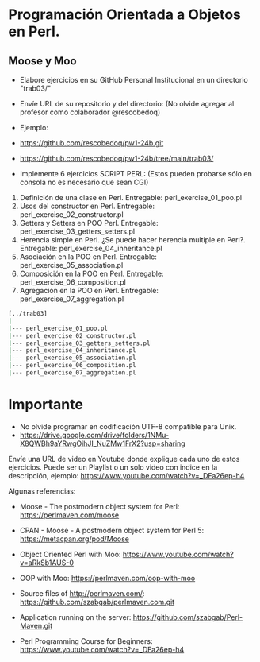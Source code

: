 # Programación Orientada a Objetos en Perl.

## Moose y Moo

- Elabore ejercicios en su GitHub Personal Institucional en un directorio "trab03/"

- Envíe URL de su repositorio y del directorio: (No olvide agregar al profesor como colaborador @rescobedoq)
- Ejemplo:
- https://github.com/rescobedoq/pw1-24b.git
- https://github.com/rescobedoq/pw1-24b/tree/main/trab03/

- Implemente 6 ejercicios SCRIPT PERL: (Estos pueden probarse sólo en consola no es necesario que sean CGI) 
1. Definición de una clase en Perl. Entregable: perl_exercise_01_poo.pl
2. Usos del constructor en Perl. Entregable: perl_exercise_02_constructor.pl
3. Getters y Setters en POO Perl. Entregable: perl_exercise_03_getters_setters.pl
4. Herencia simple en Perl. ¿Se puede hacer herencia multiple en Perl?. Entregable: perl_exercise_04_inheritance.pl
5. Asociación en la POO en Perl. Entregable: perl_exercise_05_association.pl
6. Composición en la POO en Perl. Entregable: perl_exercise_06_composition.pl
7. Agregación en la POO en Perl. Entregable: perl_exercise_07_aggregation.pl

```sh
[../trab03]
|
|--- perl_exercise_01_poo.pl
|--- perl_exercise_02_constructor.pl
|--- perl_exercise_03_getters_setters.pl
|--- perl_exercise_04_inheritance.pl
|--- perl_exercise_05_association.pl
|--- perl_exercise_06_composition.pl
|--- perl_exercise_07_aggregation.pl
```

# Importante
- No olvide programar en codificación UTF-8 compatible para Unix.
- https://drive.google.com/drive/folders/1NMu-X8QWBh9aYRwgOihJI_NuZMw1FrX2?usp=sharing

Envíe una URL de video en Youtube donde explique cada uno de estos ejercicios.
Puede ser un Playlist o un solo video con indice en la descripción, ejemplo: https://www.youtube.com/watch?v=_DFa26ep-h4

Algunas referencias:

- Moose - The postmodern object system for Perl: 
https://perlmaven.com/moose

- CPAN - Moose - A postmodern object system for Perl 5: 
https://metacpan.org/pod/Moose

- Object Oriented Perl with Moo: 
https://www.youtube.com/watch?v=aRkSb1AUS-0

- OOP with Moo: 
https://perlmaven.com/oop-with-moo

- Source files of http://perlmaven.com/: 
https://github.com/szabgab/perlmaven.com.git

- Application running on the server: 
https://github.com/szabgab/Perl-Maven.git

- Perl Programming Course for Beginners: 
https://www.youtube.com/watch?v=_DFa26ep-h4
